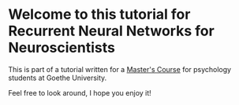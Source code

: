 # Welcome to this tutorial for Recurrent Neural Networks for Neuroscientists

This is part of a tutorial written for a [Master's Course](https://peerherholz.github.io/Cog_Com_Neuro_ML_DL/) for psychology students at Goethe University.

Feel free to look around, I hope you enjoy it!

```{tableofcontents}
```
